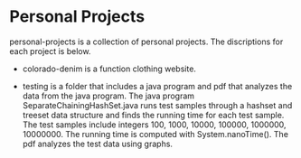 # Personal Projects

personal-projects is a collection of personal projects. The discriptions for each project is below.

* colorado-denim is a function clothing website.

* testing is a folder that includes a java program and pdf that analyzes the data from the java program. The java program SeparateChainingHashSet.java runs test samples through a hashset and treeset data structure and finds the running time for each test sample. The test samples include integers 100, 1000, 10000, 100000, 1000000, 10000000. The running time is computed with System.nanoTime(). The pdf  analyzes the test data using graphs.
